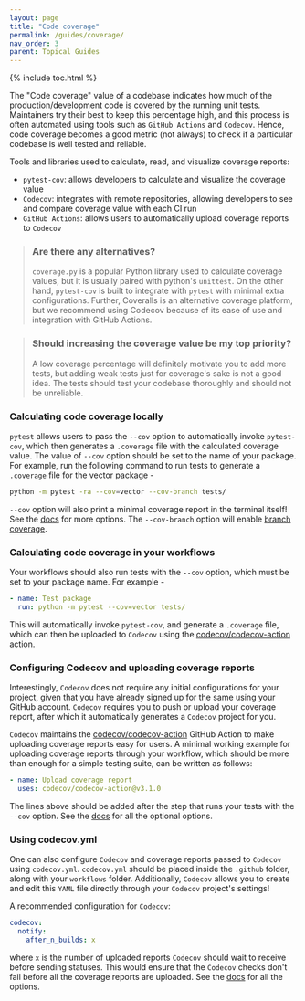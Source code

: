```yaml
---
layout: page
title: "Code coverage"
permalink: /guides/coverage/
nav_order: 3
parent: Topical Guides
---
```


{% include toc.html %}

The "Code coverage" value of a codebase indicates how much of the
production/development code is covered by the running unit tests. Maintainers
try their best to keep this percentage high, and this process is often automated
using tools such as `GitHub Actions` and `Codecov`. Hence, code coverage becomes
a good metric (not always) to check if a particular codebase is well tested and
reliable.

Tools and libraries used to calculate, read, and visualize coverage reports:

- `pytest-cov`: allows developers to calculate and visualize the coverage value
- `Codecov`: integrates with remote repositories, allowing developers to see and
  compare coverage value with each CI run
- `GitHub Actions`: allows users to automatically upload coverage reports to
  `Codecov`

> ### Are there any alternatives?
>
> `coverage.py` is a popular Python library used to calculate coverage values,
> but it is usually paired with python's `unittest`. On the other hand,
> `pytest-cov` is built to integrate with `pytest` with minimal extra
> configurations. Further, Coveralls is an alternative coverage platform, but we
> recommend using Codecov because of its ease of use and integration with GitHub
> Actions.

> ### Should increasing the coverage value be my top priority?
>
> A low coverage percentage will definitely motivate you to add more tests, but
> adding weak tests just for coverage's sake is not a good idea. The tests
> should test your codebase thoroughly and should not be unreliable.

### Calculating code coverage locally

`pytest` allows users to pass the `--cov` option to automatically invoke
`pytest-cov`, which then generates a `.coverage` file with the calculated
coverage value. The value of `--cov` option should be set to the name of your
package. For example, run the following command to run tests to generate a
`.coverage` file for the vector package -

```bash
python -m pytest -ra --cov=vector --cov-branch tests/
```

`--cov` option will also print a minimal coverage report in the terminal itself!
See the [docs](https://pytest-cov.readthedocs.io/en/latest/) for more options.
The `--cov-branch` option will enable
[branch coverage](https://linearb.io/blog/what-is-branch-coverage/).

### Calculating code coverage in your workflows

Your workflows should also run tests with the `--cov` option, which must be set
to your package name. For example -

```yaml
- name: Test package
  run: python -m pytest --cov=vector tests/
```

This will automatically invoke `pytest-cov`, and generate a `.coverage` file,
which can then be uploaded to `Codecov` using the [codecov/codecov-action][]
action.

### Configuring Codecov and uploading coverage reports

Interestingly, `Codecov` does not require any initial configurations for your
project, given that you have already signed up for the same using your GitHub
account. `Codecov` requires you to push or upload your coverage report, after
which it automatically generates a `Codecov` project for you.

`Codecov` maintains the [codecov/codecov-action][] GitHub Action to make
uploading coverage reports easy for users. A minimal working example for
uploading coverage reports through your workflow, which should be more than
enough for a simple testing suite, can be written as follows:

```yaml
- name: Upload coverage report
  uses: codecov/codecov-action@v3.1.0
```

The lines above should be added after the step that runs your tests with the
`--cov` option. See the [docs](https://github.com/codecov/codecov-action#usage)
for all the optional options.

### Using codecov.yml

One can also configure `Codecov` and coverage reports passed to `Codecov` using
`codecov.yml`. `codecov.yml` should be placed inside the `.github` folder, along
with your `workflows` folder. Additionally, `Codecov` allows you to create and
edit this `YAML` file directly through your `Codecov` project's settings!

A recommended configuration for `Codecov`:

```yaml
codecov:
  notify:
    after_n_builds: x
```

where `x` is the number of uploaded reports `Codecov` should wait to receive
before sending statuses. This would ensure that the `Codecov` checks don't fail
before all the coverage reports are uploaded. See the
[docs](https://docs.codecov.com/docs/codecov-yaml) for all the options.

<!-- ### Coverage for projects written in Python and C++

TODO -->

[codecov/codecov-action]: https://github.com/codecov/codecov-action
